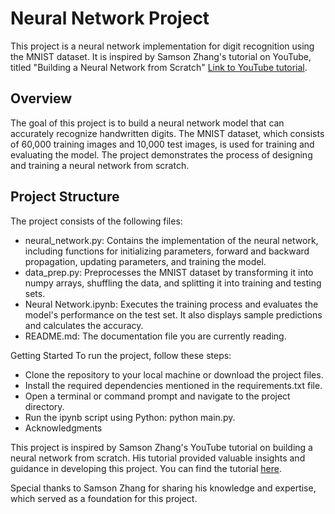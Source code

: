 # Neural Network Project
This project is a neural network implementation for digit recognition using the MNIST dataset. It is inspired by Samson Zhang's tutorial on YouTube, titled "Building a Neural Network from Scratch" [Link to YouTube tutorial](https://www.youtube.com/watch?v=w8yWXqWQYmU&t=1675s&pp=ygUObmV1cmFsIG5ldHdvcms%3D).

## Overview
The goal of this project is to build a neural network model that can accurately recognize handwritten digits. The MNIST dataset, which consists of 60,000 training images and 10,000 test images, is used for training and evaluating the model. The project demonstrates the process of designing and training a neural network from scratch.

## Project Structure
The project consists of the following files:

* neural_network.py: Contains the implementation of the neural network, including functions for initializing parameters, forward and backward propagation, updating parameters, and training the model.
* data_prep.py: Preprocesses the MNIST dataset by transforming it into numpy arrays, shuffling the data, and splitting it into training and testing sets.
* Neural Network.ipynb: Executes the training process and evaluates the model's performance on the test set. It also displays sample predictions and calculates the accuracy.
* README.md: The documentation file you are currently reading.

Getting Started
To run the project, follow these steps:

* Clone the repository to your local machine or download the project files.
* Install the required dependencies mentioned in the requirements.txt file.
* Open a terminal or command prompt and navigate to the project directory.
* Run the ipynb script using Python: python main.py.
* Acknowledgments

This project is inspired by Samson Zhang's YouTube tutorial on building a neural network from scratch. His tutorial provided valuable insights and guidance in developing this project. You can find the tutorial [here](https://www.youtube.com/watch?v=w8yWXqWQYmU&t=1675s&pp=ygUObmV1cmFsIG5ldHdvcms%3D).

Special thanks to Samson Zhang for sharing his knowledge and expertise, which served as a foundation for this project.
